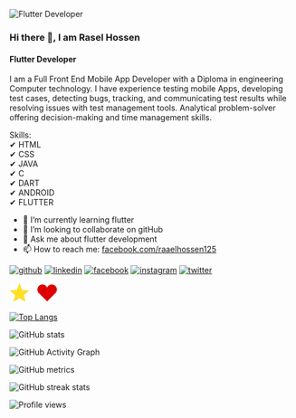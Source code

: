 ![Flutter Developer](https://media.licdn.com/dms/image/C4D16AQGXcsuWA5RoNA/profile-displaybackgroundimage-shrink_350_1400/0/1653225745387?e=1709769600&v=beta&t=-UAMtPoeHUcWiwgoCckw2aXWweA1ZxouyUoPWzfbC3I)

### Hi there 👋, I am Rasel Hossen
#### Flutter Developer

I am a Full Front End Mobile App Developer with a Diploma in engineering Computer technology. I have experience testing mobile Apps, developing test cases, detecting bugs, tracking, and communicating test results while resolving issues with test management tools. Analytical problem-solver offering decision-making and time management skills.

Skills:   
✔  HTML  
✔  CSS  
✔  JAVA  
✔  C  
✔  DART  
✔  ANDROID  
✔  FLUTTER  

- 🌱 I’m currently learning flutter 
- 👯 I’m looking to collaborate on gitHub 
- 💬 Ask me about flutter development 
- 📫 How to reach me: [facebook.com/raaelhossen125 ](https://www.facebook.com/raaelhossen125)


[<img src='https://cdn.jsdelivr.net/npm/simple-icons@3.0.1/icons/github.svg' alt='github' height='40'>](https://github.com/raselhossen125)  [<img src='https://cdn.jsdelivr.net/npm/simple-icons@3.0.1/icons/linkedin.svg' alt='linkedin' height='40'>](https://www.linkedin.com/in/raselhossen125/)  [<img src='https://cdn.jsdelivr.net/npm/simple-icons@3.0.1/icons/facebook.svg' alt='facebook' height='40'>](https://www.facebook.com/raselhossen125)  [<img src='https://cdn.jsdelivr.net/npm/simple-icons@3.0.1/icons/instagram.svg' alt='instagram' height='40'>](https://www.instagram.com/raselhossen125/)  [<img src='https://cdn.jsdelivr.net/npm/simple-icons@3.0.1/icons/twitter.svg' alt='twitter' height='40'>](https://twitter.com/raselhossen125)  

<a href='https://stars.github.com/'><img src='https://raw.githubusercontent.com/acervenky/animated-github-badges/master/assets/starbadge.gif' width='35' height='35'></a> <a href='https://docs.github.com/en/github/supporting-the-open-source-community-with-github-sponsors'><img src='https://raw.githubusercontent.com/acervenky/animated-github-badges/master/assets/sponsorbadge.gif' width='35' height='35'></a> 

[![Top Langs](https://github-readme-stats.vercel.app/api/top-langs/?username=raselhossen125)](https://github.com/anuraghazra/github-readme-stats)

![GitHub stats](https://github-readme-stats.vercel.app/api?username=raselhossen125&show_icons=true)  

![GitHub Activity Graph](https://activity-graph.herokuapp.com/graph?username=raselhossen125)  

![GitHub metrics](https://metrics.lecoq.io/raselhossen125)  

![GitHub streak stats](https://github-readme-streak-stats.herokuapp.com/?user=raselhossen125)  

![Profile views](https://gpvc.arturio.dev/raselhossen125)  
